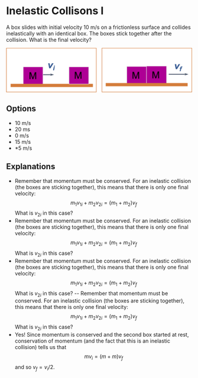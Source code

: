 # Inelastic Collisons I
A box slides with initial velocity 10 m/s on a frictionless surface and collides inelastically with an identical box. The boxes stick together after the collision. What is the final velocity?

<div class='text-center'>
  <img class='img-quiz my-3 w-75' src='./images/inelastic_collisions.png'/>
</div>

## Options
- 10 m/s
- 20 ms
- 0 m/s
- 15 m/s
- *5 m/s

## Explanations
- Remember that momentum must be conserved. For an inelastic collision (the boxes are sticking together), this means that there is only one final velocity: $$ m_1 v_{1i} + m_2 v_{2i} = (m_1 + m_2)v_f$$ What is $v_{2i}$ in this case?
- Remember that momentum must be conserved. For an inelastic collision (the boxes are sticking together), this means that there is only one final velocity: $$ m_1 v_{1i} + m_2 v_{2i} = (m_1 + m_2)v_f$$ What is $v_{2i}$ in this case?
- Remember that momentum must be conserved. For an inelastic collision (the boxes are sticking together), this means that there is only one final velocity: $$ m_1 v_{1i} + m_2 v_{2i} = (m_1 + m_2)v_f$$ What is $v_{2i}$ in this case?
-- Remember that momentum must be conserved. For an inelastic collision (the boxes are sticking together), this means that there is only one final velocity: $$ m_1 v_{1i} + m_2 v_{2i} = (m_1 + m_2)v_f$$ What is $v_{2i}$ in this case?
- Yes! Since momentum is conserved and the second box started at rest, conservation of momentum (and the fact that this is an inelastic collision) tells us that $$ m v_{i} = (m + m)v_f$$ and so $v_f = v_i/2$.
